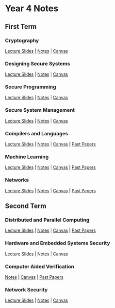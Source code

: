 # Year 4 Notes

## First Term
### Cryptography
[Lecture Slides](../../tree/master/crypto/lecture-slides)
|
[Notes](crypto/notes.md)
|
[Canvas](https://canvas.bham.ac.uk/courses/27246)

### Designing Secure Systems
[Lecture Slides](../../tree/master/dss/lecture-slides)
|
[Notes](dss/notes.md)
|
[Canvas](https://canvas.bham.ac.uk/courses/27248)

### Secure Programming
[Lecture Slides](../../tree/master/sp/lecture-slides)
|
[Notes](sp/notes.md)
|
[Canvas](https://canvas.bham.ac.uk/courses/27286)

### Secure System Management
[Lecture Slides](../../tree/master/ssm/lecture-slides)
|
[Notes](ssm/notes.md)
|
[Canvas](https://canvas.bham.ac.uk/courses/27287)

### Compilers and Languages
[Lecture Slides](../../tree/master/cl/lecture-slides)
|
[Notes](cl/notes.md)
|
[Canvas](https://canvas.bham.ac.uk/courses/27239)
|
[Past Papers](../../tree/master/cl/past-papers)

### Machine Learning
[Lecture Slides](../../tree/master/ml/lecture-slides)
|
[Notes](ml/notes.md)
|
[Canvas](https://canvas.bham.ac.uk/courses/27269)
|
[Past Papers](../../tree/master/ml/past-papers)

### Networks
[Lecture Slides](../../tree/master/net/lecture-slides)
|
[Notes](net/notes.md)
|
[Canvas](https://canvas.bham.ac.uk/courses/27275)
|
[Past Papers](../../tree/master/net/past-papers)

## Second Term
### Distributed and Parallel Computing
[Lecture Slides](../../tree/master/dp/lecture-slides)
|
[Notes](dp/notes.md)
|
[Canvas](https://canvas.bham.ac.uk/courses/27250)
|
[Past Papers](../../tree/master/dpc/past-papers)

### Hardware and Embedded Systems Security
[Lecture Slides](../../tree/master/hes/lecture-slides)
|
[Notes](hes/notes.md)
|
[Canvas](https://canvas.bham.ac.uk/courses/27256)

### Computer Aided Verification
[Notes](cav/notes.md)
|
[Canvas](https://canvas.bham.ac.uk/courses/27245)
|
[Past Papers](../../tree/master/cav/past-papers)

### Network Security
[Lecture Slides](../../tree/master/sec/lecture-slides)
|
[Notes](sec/notes.md)
|
[Canvas](https://canvas.bham.ac.uk/courses/27274)
